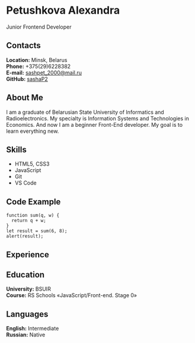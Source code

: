 # Petushkova Alexandra
Junior Frontend Developer
## Contacts

**Location:** Minsk, Belarus <br>
**Phone:** +375(29)6228382 <br>
**E-mail:** sashpet_2000@mail.ru <br>
**GitHub:** [sashaP2](https://github.com/sashaP2)
## About Me
I am a graduate of Belarusian State University of Informatics and Radioelectronics. My specialty is Information Systems and Technologies in Economics. And now I am a beginner Front-End developer. My goal is to learn everything new.
## Skills
* HTML5, CSS3
* JavaScript
* Git
* VS Code
## Code Example
```
function sum(q, w) {
  return q + w;
}
let result = sum(6, 8);
alert(result);
```
## Experience
## Education
**University:** BSUIR <br>
**Course:** RS Schools «JavaScript/Front-end. Stage 0» <br>

## Languages
**English:** Intermediate <br>
**Russian:** Native
